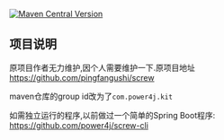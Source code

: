[![Maven Central Version](https://img.shields.io/maven-central/v/com.power4j.kit/screw)](https://central.sonatype.com/artifact/com.power4j.kit/screw)

## 项目说明
原项目作者无力维护,因个人需要维护一下.原项目地址 https://github.com/pingfangushi/screw

maven仓库的group id改为了`com.power4j.kit`


如需独立运行的程序,以前做过一个简单的Spring Boot程序: https://github.com/power4j/screw-cli

